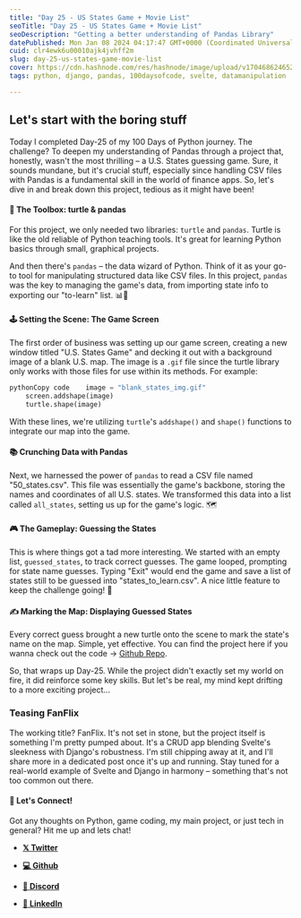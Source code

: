 ```yaml
---
title: "Day 25 - US States Game + Movie List"
seoTitle: "Day 25 - US States Game + Movie List"
seoDescription: "Getting a better understanding of Pandas Library"
datePublished: Mon Jan 08 2024 04:17:47 GMT+0000 (Coordinated Universal Time)
cuid: clr4ewk6u00010ajk4jvhff2m
slug: day-25-us-states-game-movie-list
cover: https://cdn.hashnode.com/res/hashnode/image/upload/v1704686246528/563f51da-2228-4eb2-a321-ed765311dd76.png
tags: python, django, pandas, 100daysofcode, svelte, datamanipulation

---
```


## Let's start with the boring stuff

Today I completed Day-25 of my 100 Days of Python journey. The challenge? To deepen my understanding of Pandas through a project that, honestly, wasn't the most thrilling – a U.S. States guessing game. Sure, it sounds mundane, but it's crucial stuff, especially since handling CSV files with Pandas is a fundamental skill in the world of finance apps. So, let's dive in and break down this project, tedious as it might have been!

#### 🎨 The Toolbox: turtle & pandas

For this project, we only needed two libraries: `turtle` and `pandas`. Turtle is like the old reliable of Python teaching tools. It's great for learning Python basics through small, graphical projects.

And then there's `pandas` – the data wizard of Python. Think of it as your go-to tool for manipulating structured data like CSV files. In this project, `pandas` was the key to managing the game's data, from importing state info to exporting our "to-learn" list. 📊📝

#### 🕹️ Setting the Scene: The Game Screen

The first order of business was setting up our game screen, creating a new window titled "U.S. States Game" and decking it out with a background image of a blank U.S. map. The image is a `.gif` file since the turtle library only works with those files for use within its methods. For example:

```python
pythonCopy code    image = "blank_states_img.gif"  
    screen.addshape(image)
    turtle.shape(image)
```

With these lines, we're utilizing `turtle`'s `addshape()` and `shape()` functions to integrate our map into the game.

#### 📚 Crunching Data with Pandas

Next, we harnessed the power of `pandas` to read a CSV file named "50\_states.csv". This file was essentially the game's backbone, storing the names and coordinates of all U.S. states. We transformed this data into a list called `all_states`, setting us up for the game's logic. 🗺️

#### 🎮 The Gameplay: Guessing the States

This is where things got a tad more interesting. We started with an empty list, `guessed_states`, to track correct guesses. The game looped, prompting for state name guesses. Typing "Exit" would end the game and save a list of states still to be guessed into "states\_to\_learn.csv". A nice little feature to keep the challenge going! 🏁

#### ✍️ Marking the Map: Displaying Guessed States

Every correct guess brought a new turtle onto the scene to mark the state's name on the map. Simple, yet effective. You can find the project here if you wanna check out the code -&gt; [Github Repo](https://github.com/kdleonard93/100-Days-Of-Code_Python/pull/17).

So, that wraps up Day-25. While the project didn't exactly set my world on fire, it did reinforce some key skills. But let's be real, my mind kept drifting to a more exciting project...

### **Teasing FanFlix**

The working title? FanFlix. It's not set in stone, but the project itself is something I'm pretty pumped about. It's a CRUD app blending Svelte's sleekness with Django's robustness. I'm still chipping away at it, and I'll share more in a dedicated post once it's up and running. Stay tuned for a real-world example of Svelte and Django in harmony – something that's not too common out there.

#### 📢 Let's Connect!

Got any thoughts on Python, game coding, my main project, or just tech in general? Hit me up and lets chat!

* [**𝕏 Twitter**](https://twitter.com/RingoMandingo93)
    
* [**💻 Github**](https://github.com/kdleonard93)
    
* [**👾 Discord**](https://discord.com/users/407639833146818570)
    
* [**👔 LinkedIn**](https://www.linkedin.com/in/kyle-leonard93/)